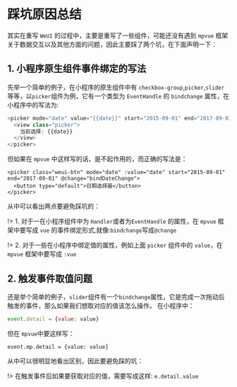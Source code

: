# 踩坑原因总结

其实在重写  `WeUI` 的过程中，主要是重写了一些组件，可能还没有遇到 `mpvue` 框架关于数据交互以及其他方面的问题，因此主要踩了两个坑，在下面声明一下：

## 1. 小程序原生组件事件绑定的写法

先举一个简单的例子，在小程序的原生组件中有 `checkbox-group`,`picker`,`slider`等等，以`picker`组件为例，它有一个类型为 `EventHandle` 的 `bindchange` 属性，在小程序中的写法为:

``` javascript
<picker mode="date" value="{{date}}" start="2015-09-01" end="2017-09-01" bindchange="bindDateChange">
  <view class="picker">
    当前选择: {{date}}
  </view>
</picker>
```

但如果在 `mpvue` 中这样写的话，是不起作用的，而正确的写法是：

``` vue
<picker class="weui-btn" mode="date" :value="date" start="2015-09-01" end="2017-09-01" @change="bindDateChange">
  <button type="default">日期选择器</button>
</picker>
```

从中可以看出两点要避免踩坑的：

!> 1. 对于一在小程序组件中为 `Handler`或者为`EventHandle` 的属性，在 `mpvue` 框架中要写成 `vue` 的事件绑定形式,就像:`bindchange`写成`@change`

!> 2. 对于一些在小程序中绑定值的属性，例如上面 `picker` 组件中的 `value`，在 `mpvue` 框架中要写成 `:vue`


## 2. 触发事件取值问题

还是举个简单的例子，`slider`组件有一个`bindchange`属性，它是完成一次拖动后触发的事件，那么如果我们想取对应的值该怎么操作。
在小程序中：
``` javascript
event.detail = {value: value}
```
但在 `mpvue`中要这样写：

 ``` vue
 event.mp.detail = {value: value}
 ```
 从中可以很明显地看出区别，因此要避免踩的坑：

!> 在触发事件后如果要获取对应的值，需要写成这样: `e.detail.value`


